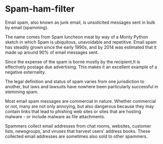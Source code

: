 # Spam-ham-filter
Email spam, also known as junk email, is unsolicited messages sent in bulk by email (spamming).

The name comes from Spam luncheon meat by way of a Monty Python sketch in which Spam is ubiquitous, unavoidable and repetitive. Email spam has steadily grown since the early 1990s, and by 2014 was estimated that it made up around 90% of email messages sent.

Since the expense of the spam is borne mostly by the recipient,It is effectively postage due advertising. This makes it an excellent example of a negative externality.

The legal definition and status of spam varies from one jurisdiction to another, but laws and lawsuits have nowhere been particularly successful in stemming spam.

Most email spam messages are commercial in nature. Whether commercial or not, many are not only annoying, but also dangerous because they may contain links that lead to phishing web sites or sites that are hosting malware - or include malware as file attachments.

Spammers collect email addresses from chat rooms, websites, customer lists, newsgroups, and viruses that harvest users' address books. These collected email addresses are sometimes also sold to other spammers. 
